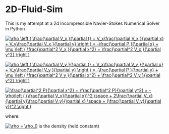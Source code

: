# 2D-Fluid-Sim
This is my attempt at a 2d Incompressible Navier-Stokes Numerical Solver in Python

<a href="https://www.codecogs.com/eqnedit.php?latex=\rho&space;\left&space;(&space;\frac{\partial&space;V_x&space;}{\partial&space;t}&space;&plus;&space;V_x\frac{\partial&space;V_x&space;}{\partial&space;x}&space;&plus;&space;V_y\frac{\partial&space;V_x&space;}{\partial&space;y}&space;\right&space;)&space;=&space;-\frac{\partial&space;P&space;}{\partial&space;x}&space;&plus;&space;\mu&space;\left&space;(&space;\frac{\partial^2&space;V_x&space;}{\partial&space;x^2}&space;&plus;&space;\frac{\partial^2&space;V_x&space;}{\partial&space;y^2}&space;\right&space;)" target="_blank"><img src="https://latex.codecogs.com/gif.latex?\rho&space;\left&space;(&space;\frac{\partial&space;V_x&space;}{\partial&space;t}&space;&plus;&space;V_x\frac{\partial&space;V_x&space;}{\partial&space;x}&space;&plus;&space;V_y\frac{\partial&space;V_x&space;}{\partial&space;y}&space;\right&space;)&space;=&space;-\frac{\partial&space;P&space;}{\partial&space;x}&space;&plus;&space;\mu&space;\left&space;(&space;\frac{\partial^2&space;V_x&space;}{\partial&space;x^2}&space;&plus;&space;\frac{\partial^2&space;V_x&space;}{\partial&space;y^2}&space;\right&space;)" title="\rho \left ( \frac{\partial V_x }{\partial t} + V_x\frac{\partial V_x }{\partial x} + V_y\frac{\partial V_x }{\partial y} \right ) = -\frac{\partial P }{\partial x} + \mu \left ( \frac{\partial^2 V_x }{\partial x^2} + \frac{\partial^2 V_x }{\partial y^2} \right )" /></a>


<a href="https://www.codecogs.com/eqnedit.php?latex=\rho&space;\left&space;(&space;\frac{\partial&space;V_y&space;}{\partial&space;t}&space;&plus;&space;V_x\frac{\partial&space;V_y&space;}{\partial&space;x}&space;&plus;&space;V_y\frac{\partial&space;V_y&space;}{\partial&space;y}&space;\right&space;)&space;=&space;-\frac{\partial&space;P&space;}{\partial&space;y}&space;&plus;&space;\mu&space;\left&space;(&space;\frac{\partial^2&space;V_y&space;}{\partial&space;x^2}&space;&plus;&space;\frac{\partial^2&space;V_y&space;}{\partial&space;y^2}&space;\right&space;)" target="_blank"><img src="https://latex.codecogs.com/gif.latex?\rho&space;\left&space;(&space;\frac{\partial&space;V_y&space;}{\partial&space;t}&space;&plus;&space;V_x\frac{\partial&space;V_y&space;}{\partial&space;x}&space;&plus;&space;V_y\frac{\partial&space;V_y&space;}{\partial&space;y}&space;\right&space;)&space;=&space;-\frac{\partial&space;P&space;}{\partial&space;y}&space;&plus;&space;\mu&space;\left&space;(&space;\frac{\partial^2&space;V_y&space;}{\partial&space;x^2}&space;&plus;&space;\frac{\partial^2&space;V_y&space;}{\partial&space;y^2}&space;\right&space;)" title="\rho \left ( \frac{\partial V_y }{\partial t} + V_x\frac{\partial V_y }{\partial x} + V_y\frac{\partial V_y }{\partial y} \right ) = -\frac{\partial P }{\partial y} + \mu \left ( \frac{\partial^2 V_y }{\partial x^2} + \frac{\partial^2 V_y }{\partial y^2} \right )" /></a>


<a href="https://www.codecogs.com/eqnedit.php?latex=\frac{\partial^2&space;P}{\partial&space;x^2}&space;&plus;&space;\frac{\partial^2&space;P}{\partial&space;y^2}&space;=&space;-\rho\left&space;(&space;(\frac{\partial&space;V_x}{\partial&space;x})^2&space;\space&space;&plus;&space;2\frac{\partial&space;V_x}{\partial&space;y}\frac{\partial&space;V_y}{\partial&space;x}&space;\space&space;&plus;&space;(\frac{\partial&space;V_y}{\partial&space;y})^2&space;\right&space;)" target="_blank"><img src="https://latex.codecogs.com/gif.latex?\frac{\partial^2&space;P}{\partial&space;x^2}&space;&plus;&space;\frac{\partial^2&space;P}{\partial&space;y^2}&space;=&space;-\rho\left&space;(&space;(\frac{\partial&space;V_x}{\partial&space;x})^2&space;\space&space;&plus;&space;2\frac{\partial&space;V_x}{\partial&space;y}\frac{\partial&space;V_y}{\partial&space;x}&space;\space&space;&plus;&space;(\frac{\partial&space;V_y}{\partial&space;y})^2&space;\right&space;)" title="\frac{\partial^2 P}{\partial x^2} + \frac{\partial^2 P}{\partial y^2} = -\rho\left ( (\frac{\partial V_x}{\partial x})^2 \space + 2\frac{\partial V_x}{\partial y}\frac{\partial V_y}{\partial x} \space + (\frac{\partial V_y}{\partial y})^2 \right )" /></a>


where:

<a href="https://www.codecogs.com/eqnedit.php?latex=\rho&space;=&space;\rho_0" target="_blank"><img src="https://latex.codecogs.com/gif.latex?\rho&space;=&space;\rho_0" title="\rho = \rho_0" /></a> is the density (held constant)
